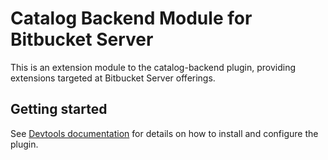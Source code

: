# Catalog Backend Module for Bitbucket Server

This is an extension module to the catalog-backend plugin,
providing extensions targeted at Bitbucket Server offerings.

## Getting started

See [Devtools documentation](https://devtools.khulnasoft.com/docs/integrations/bitbucketServer/discovery)
for details on how to install and configure the plugin.
